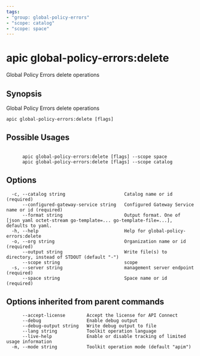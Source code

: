 ```yaml
---
tags:
- "group: global-policy-errors"
- "scope: catalog"
- "scope: space"
---
```

# apic global-policy-errors:delete

Global Policy Errors delete operations

## Synopsis

Global Policy Errors delete operations

```
apic global-policy-errors:delete [flags]
```

## Possible Usages

```

      apic global-policy-errors:delete [flags] --scope space
      apic global-policy-errors:delete [flags] --scope catalog

```

## Options

```
  -c, --catalog string                      Catalog name or id (required)
      --configured-gateway-service string   Configured Gateway Service name or id (required)
      --format string                       Output format. One of [json yaml octet-stream go-template=... go-template-file=...], defaults to yaml.
  -h, --help                                Help for global-policy-errors:delete
  -o, --org string                          Organization name or id (required)
      --output string                       Write file(s) to directory, instead of STDOUT (default "-")
      --scope string                        scope
  -s, --server string                       management server endpoint (required)
      --space string                        Space name or id (required)
```

## Options inherited from parent commands

```
      --accept-license        Accept the license for API Connect
      --debug                 Enable debug output
      --debug-output string   Write debug output to file
      --lang string           Toolkit operation language
      --live-help             Enable or disable tracking of limited usage information
  -m, --mode string           Toolkit operation mode (default "apim")
```
